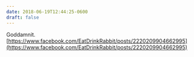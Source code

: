 ```yaml
---
date: 2018-06-19T12:44:25-0600
draft: false
---
```




Goddamnit. [https://www.facebook.com/EatDrinkRabbit/posts/2220209904662995](https://www.facebook.com/EatDrinkRabbit/posts/2220209904662995)



